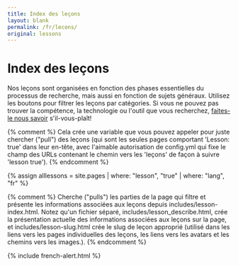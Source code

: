 ```yaml
---
title: Index des leçons
layout: blank
permalink: /fr/lecons/
original: lessons
---
```


# Index des leçons
Nos leçons sont organisées en fonction des phases essentielles du processus de recherche, mais aussi en fonction de sujets généraux. Utilisez les boutons pour filtrer les leçons par catégories. Si vous ne pouvez pas trouver la compétence, la technologie ou l'outil que vous recherchez, [faites-le nous savoir]({{site.baseurl}}/feedback) s'il-vous-plaît!

{% comment %}
Cela crée une variable que vous pouvez appeler pour juste chercher ("pull") des leçons (qui sont les seules pages comportant 'Lesson: true' dans leur en-tête, avec l'aimable autorisation de config.yml qui fixe le champ des URLs contenant le chemin vers les 'leçons' de façon à suivre 'lesson true').
{% endcomment %}

{% assign alllessons = site.pages | where: "lesson", "true" | where: "lang", "fr" %}

{% comment %}
Cherche ("pulls") les parties de la page qui filtre et présente les informations associées aux leçons depuis includes/lesson-index.html. Notez qu'un fichier séparé,  includes/lesson_describe.html, crée la présentation actuelle des informations associées aux leçons sur la page, et includes/lesson-slug.html crée le slug de leçon approprié (utilisé dans les liens vers les pages individuelles des leçons, les liens vers les avatars et les chemins vers les images.).
{% endcomment %}

{% include french-alert.html %}
